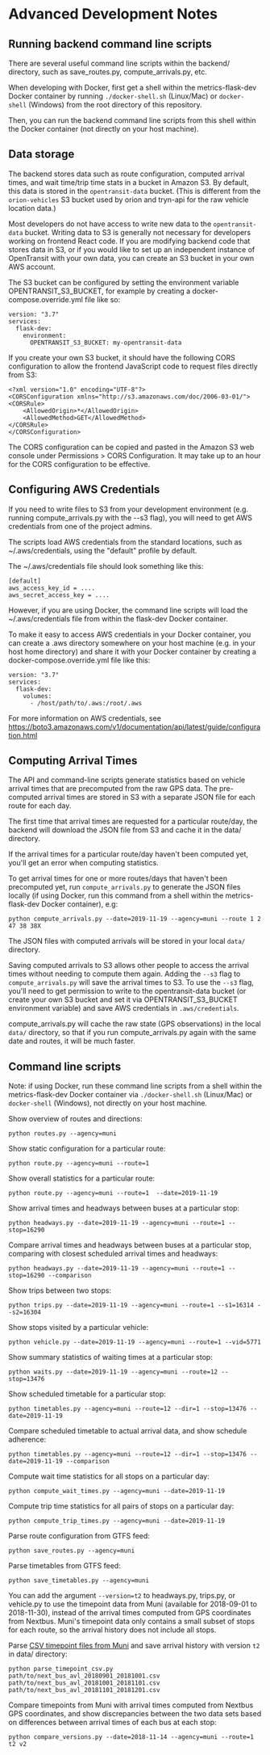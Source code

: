 # Advanced Development Notes

## Running backend command line scripts

There are several useful command line scripts within the backend/ directory, such as save_routes.py, compute_arrivals.py, etc.

When developing with Docker, first get a shell within the metrics-flask-dev
Docker container by running `./docker-shell.sh` (Linux/Mac) or `docker-shell` (Windows) from the root directory of this repository.

Then, you can run the backend command line scripts from this shell within the Docker container (not directly on your host machine).

## Data storage

The backend stores data such as route configuration, computed arrival times, and wait time/trip time stats in a bucket in Amazon S3. By default, this data is stored in the `opentransit-data` bucket.
(This is different from the `orion-vehicles` S3 bucket used by orion and tryn-api for the raw vehicle location data.)

Most developers do not have access to write new data to the `opentransit-data` bucket. Writing data to S3 is generally not necessary for developers working on frontend React code.
If you are modifying backend code that stores data in S3, or if you would like to set up an independent instance of OpenTransit with your own data,
you can create an S3 bucket in your own AWS account.

The S3 bucket can be configured by setting the environment variable OPENTRANSIT_S3_BUCKET, for example by creating a docker-compose.override.yml file like so:

```
version: "3.7"
services:
  flask-dev:
    environment:
      OPENTRANSIT_S3_BUCKET: my-opentransit-data
```

If you create your own S3 bucket, it should have the following CORS configuration to allow the frontend JavaScript code to request files directly from S3:

```
<?xml version="1.0" encoding="UTF-8"?>
<CORSConfiguration xmlns="http://s3.amazonaws.com/doc/2006-03-01/">
<CORSRule>
    <AllowedOrigin>*</AllowedOrigin>
    <AllowedMethod>GET</AllowedMethod>
</CORSRule>
</CORSConfiguration>
```

The CORS configuration can be copied and pasted in the Amazon S3 web console under Permissions > CORS Configuration. It may take up to an hour for the CORS configuration to be effective.

## Configuring AWS Credentials

If you need to write files to S3 from your development environment (e.g. running compute_arrivals.py with the --s3 flag),
you will need to get AWS credentials from one of the project admins.

The scripts load AWS credentials from the standard locations, such as ~/.aws/credentials, using the "default" profile by default.

The ~/.aws/credentials file should look something like this:

```
[default]
aws_access_key_id = ....
aws_secret_access_key = ....
```

However, if you are using Docker, the command line scripts will load the ~/.aws/credentials file from within the flask-dev Docker container.

To make it easy to access AWS credentials in your Docker container, you can create a .aws directory
somewhere on your host machine (e.g. in your host home directory) and share it with your Docker container
by creating a docker-compose.override.yml file like this:

```
version: "3.7"
services:
  flask-dev:
    volumes:
      - /host/path/to/.aws:/root/.aws
```

For more information on AWS credentials, see https://boto3.amazonaws.com/v1/documentation/api/latest/guide/configuration.html

## Computing Arrival Times

The API and command-line scripts generate statistics based on vehicle arrival times that are precomputed from the raw GPS data.
The pre-computed arrival times are stored in S3 with a separate JSON file for each route for each day.

The first time that arrival times are requested for a particular route/day,
the backend will download the JSON file from S3 and cache it in the data/ directory.

If the arrival times for a particular route/day haven't been computed yet, you'll get an error when computing statistics.

To get arrival times for one or more routes/days that haven't been precomputed yet, run `compute_arrivals.py`
to generate the JSON files locally (if using Docker, run this command from a shell within the metrics-flask-dev Docker container), e.g:

```
python compute_arrivals.py --date=2019-11-19 --agency=muni --route 1 2 47 38 38X
```

The JSON files with computed arrivals will be stored in your local `data/` directory.

Saving computed arrivals to S3 allows other people to access the arrival times without needing to compute them again.
Adding the `--s3` flag to `compute_arrivals.py` will save the arrival times to S3. To use the `--s3` flag,
you'll need to get permission to write to the opentransit-data bucket (or create your own S3 bucket and set it via OPENTRANSIT_S3_BUCKET environment variable)
and save AWS credentials in `.aws/credentials`.

compute_arrivals.py will cache the raw state (GPS observations) in the local `data/` directory, so that if you run
compute_arrivals.py again with the same date and routes, it will be much faster.

## Command line scripts

Note: if using Docker, run these command line scripts from a shell within the metrics-flask-dev
Docker container via `./docker-shell.sh` (Linux/Mac) or `docker-shell` (Windows), not directly on your host machine.

Show overview of routes and directions:
```
python routes.py --agency=muni
```

Show static configuration for a particular route:
```
python route.py --agency=muni --route=1
```

Show overall statistics for a particular route:
```
python route.py --agency=muni --route=1  --date=2019-11-19
```

Show arrival times and headways between buses at a particular stop:
```
python headways.py --date=2019-11-19 --agency=muni --route=1 --stop=16290
```

Compare arrival times and headways between buses at a particular stop, comparing with closest scheduled arrival times and headways:
```
python headways.py --date=2019-11-19 --agency=muni --route=1 --stop=16290 --comparison
```

Show trips between two stops:
```
python trips.py --date=2019-11-19 --agency=muni --route=1 --s1=16314 --s2=16304
```

Show stops visited by a particular vehicle:
```
python vehicle.py --date=2019-11-19 --agency=muni --route=1 --vid=5771
```

Show summary statistics of waiting times at a particular stop:
```
python waits.py --date=2019-11-19 --agency=muni --route=12 --stop=13476
```

Show scheduled timetable for a particular stop:
```
python timetables.py --agency=muni --route=12 --dir=1 --stop=13476 --date=2019-11-19
```

Compare scheduled timetable to actual arrival data, and show schedule adherence:
```
python timetables.py --agency=muni --route=12 --dir=1 --stop=13476 --date=2019-11-19 --comparison
```

Compute wait time statistics for all stops on a particular day:
```
python compute_wait_times.py --agency=muni --date=2019-11-19
```

Compute trip time statistics for all pairs of stops on a particular day:
```
python compute_trip_times.py --agency=muni --date=2019-11-19
```

Parse route configuration from GTFS feed:
```
python save_routes.py --agency=muni
```

Parse timetables from GTFS feed:
```
python save_timetables.py --agency=muni
```


You can add the argument `--version=t2` to headways.py, trips.py, or vehicle.py to use the timepoint data from Muni
(available for 2018-09-01 to 2018-11-30), instead of the arrival times computed from GPS coordinates from Nextbus.
Muni's timepoint data only contains a small subset of stops for each route, so the arrival history does not include all stops.

Parse [CSV timepoint files from Muni](https://muni-timepoint-avl-data.s3.amazonaws.com/muni_timepoint_data_fall_2018.zip)
 and save arrival history with version `t2` in data/ directory:
```
python parse_timepoint_csv.py path/to/next_bus_avl_20180901_20181001.csv path/to/next_bus_avl_20181001_20181101.csv path/to/next_bus_avl_20181101_20181201.csv
```

Compare timepoints from Muni with arrival times computed from Nextbus GPS coordinates,
and show discrepancies between the two data sets based on differences between arrival times of each bus at each stop:
```
python compare_versions.py --date=2018-11-14 --agency=muni --route=1 t2 v2
```

